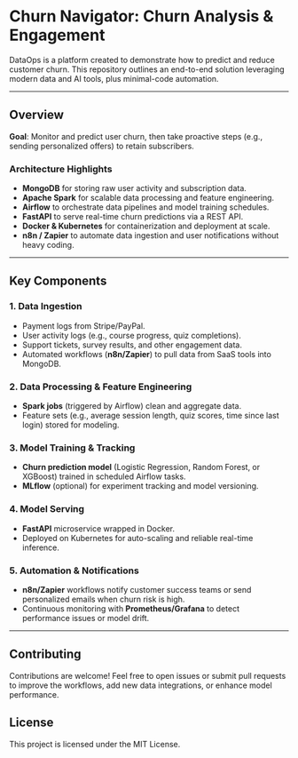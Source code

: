 # Churn Navigator: Churn Analysis & Engagement

DataOps is a platform created to demonstrate how to predict and reduce customer churn. This repository outlines an end-to-end solution leveraging modern data and AI tools, plus minimal-code automation.

---

## Overview

**Goal**: Monitor and predict user churn, then take proactive steps (e.g., sending personalized offers) to retain subscribers.

### Architecture Highlights

- **MongoDB** for storing raw user activity and subscription data.  
- **Apache Spark** for scalable data processing and feature engineering.  
- **Airflow** to orchestrate data pipelines and model training schedules.  
- **FastAPI** to serve real-time churn predictions via a REST API.  
- **Docker & Kubernetes** for containerization and deployment at scale.  
- **n8n / Zapier** to automate data ingestion and user notifications without heavy coding.

---

## Key Components

### 1. Data Ingestion
- Payment logs from Stripe/PayPal.  
- User activity logs (e.g., course progress, quiz completions).  
- Support tickets, survey results, and other engagement data.  
- Automated workflows (**n8n/Zapier**) to pull data from SaaS tools into MongoDB.

### 2. Data Processing & Feature Engineering
- **Spark jobs** (triggered by Airflow) clean and aggregate data.  
- Feature sets (e.g., average session length, quiz scores, time since last login) stored for modeling.

### 3. Model Training & Tracking
- **Churn prediction model** (Logistic Regression, Random Forest, or XGBoost) trained in scheduled Airflow tasks.  
- **MLflow** (optional) for experiment tracking and model versioning.

### 4. Model Serving
- **FastAPI** microservice wrapped in Docker.  
- Deployed on Kubernetes for auto-scaling and reliable real-time inference.

### 5. Automation & Notifications
- **n8n/Zapier** workflows notify customer success teams or send personalized emails when churn risk is high.  
- Continuous monitoring with **Prometheus/Grafana** to detect performance issues or model drift.

---

## Contributing
Contributions are welcome! Feel free to open issues or submit pull requests to improve the workflows, add new data integrations, or enhance model performance.

## License
This project is licensed under the MIT License.


